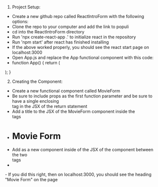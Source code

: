 1) Project Setup:
- Create a new github repo called ReactIntroForm with the following options:
- Clone the repo to your computer and add the link to populi
- cd into the ReactIntroForm directory
- Run 'npx create-react-app .' to initialize react in the repository
- Run 'npm start' after react has finished installing
- If the above worked properly, you should see the react start page on localhost:3000
- Open App.js and replace the App functional component with this code:
- function App() {
return (
<div className="App App-header">

</div>
);
}

2) Creating the <MovieForm/> Component:
- Create a new functional component called MovieForm
- Be sure to include props as the first function parameter and be sure to have a single enclosing <div> tag in the JSX of the return statement
- Add a title to the JSX of the MovieForm component inside the <div></div> tags
- <h1>Movie Form</h1>
- Add <MovieForm/> as a new component inside of the JSX of the <App /> component between the two <div> tags
- <div className="App App-header">
<MovieForm />
</div>
- If you did this right, then on localhost:3000, you should see the heading "Movie Form" on the page

